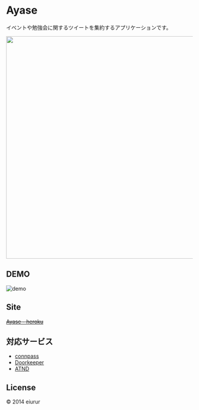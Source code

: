 Ayase
=====

イベントや勉強会に関するツイートを集約するアプリケーションです。

<img src="https://dl.dropboxusercontent.com/u/31717228/images/Ayase/aayse.png" width="600px">

DEMO
-----

<!-- <img src="https://dl.dropboxusercontent.com/u/31717228/898/ayase/ayase_update-compressor.gif" width="600px"> -->

![demo](https://dl.dropboxusercontent.com/u/31717228/898/ayase/ayase_update-compressor.gif)

Site
-----

<s><a href="#">Ayase - heroku</a></s>


対応サービス
-----

- <a href="http://connpass.com/" target="_blank">connpass</a>
- <a href="https://www.doorkeeper.jp/" target="_blank">Doorkeeper</a>
- <a href="https://atnd.org/" target="_blank">ATND</a>


License
------

© 2014 eiurur

